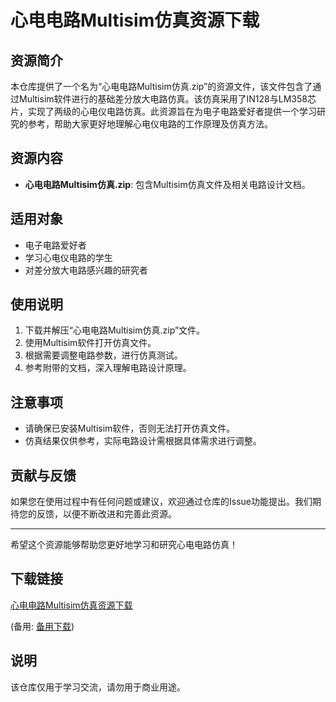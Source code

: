 # 心电电路Multisim仿真资源下载

## 资源简介

本仓库提供了一个名为“心电电路Multisim仿真.zip”的资源文件，该文件包含了通过Multisim软件进行的基础差分放大电路仿真。该仿真采用了IN128与LM358芯片，实现了两级的心电仪电路仿真。此资源旨在为电子电路爱好者提供一个学习研究的参考，帮助大家更好地理解心电仪电路的工作原理及仿真方法。

## 资源内容

- **心电电路Multisim仿真.zip**: 包含Multisim仿真文件及相关电路设计文档。

## 适用对象

- 电子电路爱好者
- 学习心电仪电路的学生
- 对差分放大电路感兴趣的研究者

## 使用说明

1. 下载并解压“心电电路Multisim仿真.zip”文件。
2. 使用Multisim软件打开仿真文件。
3. 根据需要调整电路参数，进行仿真测试。
4. 参考附带的文档，深入理解电路设计原理。

## 注意事项

- 请确保已安装Multisim软件，否则无法打开仿真文件。
- 仿真结果仅供参考，实际电路设计需根据具体需求进行调整。

## 贡献与反馈

如果您在使用过程中有任何问题或建议，欢迎通过仓库的Issue功能提出。我们期待您的反馈，以便不断改进和完善此资源。

---

希望这个资源能够帮助您更好地学习和研究心电电路仿真！

## 下载链接
[心电电路Multisim仿真资源下载](https://pan.quark.cn/s/d2bfc1452f35) 

(备用: [备用下载](https://pan.baidu.com/s/1sAGqFv5XMD8KRsNDK21yMw?pwd=1234))

## 说明

该仓库仅用于学习交流，请勿用于商业用途。

